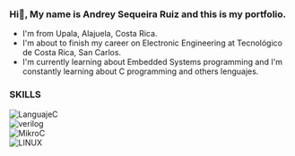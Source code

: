 ### Hi👋, My name is Andrey Sequeira Ruiz and this is my portfolio.
- I'm from Upala, Alajuela, Costa Rica.
- I'm about to finish my career on Electronic Engineering at Tecnológico de Costa Rica, San Carlos.
- I'm currently learning about Embedded Systems programming and I'm constantly learning about C programming and others lenguajes.

### SKILLS
![LanguajeC](https://img.shields.io/badge/c-3DDC84?style=for-the-badge&logo=&logoColor=white&labelColor=101010)</br>
![verilog](https://img.shields.io/badge/verilog-3DDC84?style=for-the-badge&logo=Verilog&logoColor=white&labelColor=101010)</br>
![MikroC](https://img.shields.io/badge/MikroC-3DDC84?style=for-the-badge&logo=mikroc&logoColor=white&labelColor=101010)</br>
![LINUX](https://img.shields.io/badge/Linux-3DDC84?style=for-the-badge&logo=Linux&logoColor=white&labelColor=101010)</br>
<!---
andrey-08/andrey-08 is a ✨ special ✨ repository because its `README.md` (this file) appears on your GitHub profile.
You can click the Preview link to take a look at your changes.
--->
